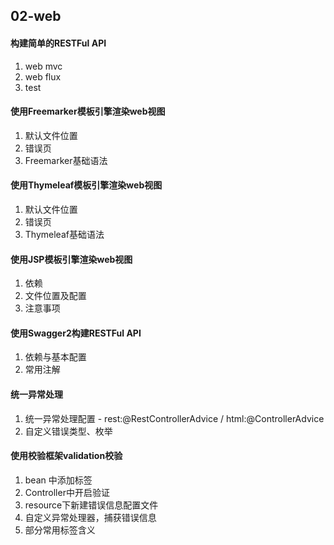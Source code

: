 ## 02-web

#### 构建简单的RESTFul API
1. web mvc
1. web flux
1. test

#### 使用Freemarker模板引擎渲染web视图
1. 默认文件位置
1. 错误页
1. Freemarker基础语法

#### 使用Thymeleaf模板引擎渲染web视图
1. 默认文件位置
1. 错误页
1. Thymeleaf基础语法

#### 使用JSP模板引擎渲染web视图
1. 依赖
1. 文件位置及配置
3. 注意事项

#### 使用Swagger2构建RESTFul API
1. 依赖与基本配置
1. 常用注解

#### 统一异常处理
1. 统一异常处理配置 - rest:@RestControllerAdvice / html:@ControllerAdvice
1. 自定义错误类型、枚举

#### 使用校验框架validation校验
1. bean 中添加标签
1. Controller中开启验证
1. resource下新建错误信息配置文件
1. 自定义异常处理器，捕获错误信息
1. 部分常用标签含义